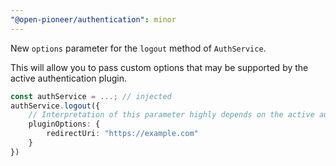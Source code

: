 ```yaml
---
"@open-pioneer/authentication": minor
---
```


New `options` parameter for the `logout` method of `AuthService`.

This will allow you to pass custom options that may be supported by the active authentication plugin.

```ts
const authService = ...; // injected
authService.logout({
    // Interpretation of this parameter highly depends on the active authentication plugin.
    pluginOptions: {
        redirectUri: "https://example.com"
    }
})
```

